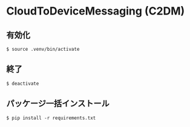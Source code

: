 # CloudToDeviceMessaging (C2DM)

## 有効化
```
$ source .venv/bin/activate
```

## 終了
```
$ deactivate
```

## パッケージ一括インストール
```
$ pip install -r requirements.txt
```

